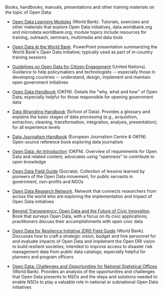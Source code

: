 
Books, handbooks, manuals, presentations and other training materials on the topic of Open Data:

* [Open Data Learning Modules](http://data.worldbank.org/about/learning-modules/training-resources) (World Bank). Tutorials, exercises
  and other materials that explore Open Data initiatives,
  data.worldbank.org and microdata.worldbank.org; module topics include
  resources for training, outreach, seminars, multimedia and data tools

* [Open Data at the World Bank](../docs/opendatatechnicaltrainingeap.pdf). PowerPoint presentation
  summarizing the World Bank's Open Data initiative; typically used as
  part of in-country training sessions

* [Guidelines on Open Data for Citizen Engagement](http://www.unpan.org/DPADM/EGovernment/OpenGovernmentDataandServices/tabid/1536/language/en-US/Default.aspx) (United
  Nations). Guidance to help policymakers and technologists -- especially
  those in developing countries -- understand, design, implement and
  maintain open government initiatives

* [Open Data Handbook](http://opendatahandbook.org/) (OKFN). Details the "why, what and how" of
  Open Data; especially helpful for those responsible for opening
  government data

* [Data Wrangling Handbook](http://schoolofdata.org/handbook/) (School of Data). Provides a glossary
  and explains the basic stages of data processing (e.g., acquisition,
  extraction, cleaning, transformation, integration, analysis,
  presentation); for all experience levels

* [Data Journalism Handbook](http://datajournalismhandbook.org/) (European Journalism Centre &
  OKFN). Open-source reference book exploring data journalism

* [Open Data: An Introduction](http://okfn.org/opendata/) (OKFN). Overview of requirements
  for Open Data and related content; advocates using "openness" to
  contribute to open knowledge

* [Open Data Field Guide](http://www.socrata.com/open-data-field-guide-chapter/about/) (Socrata). Collection of lessons
  learned by pioneers of the Open Data movement; for public servants in
  government, non-profits and NGOs

* [Open Data Research Network](http://opendataresearch.org/). Network that
  connects researchers from across the world who are exploring the
  implementation and impact of Open Data initiatives

* [Beyond Transparency: Open Data and the Future of Civic Innovation](http://beyondtransparency.org/). Book that surveys Open Data, with a focus on its
  civic applications; practitioners discuss their accomplishments with open civic data

* [Open Data for Resilience Initiative (DRI) Field Guide](https://www.gfdrr.org/sites/gfdrr.org/files/publication/OPENDRI_fieldGuide_WEB_0.pdf) (World Bank). Discusses how to craft a strategic
  vision, budget and hire personnel for and evaluate impacts of Open Data and implement the Open DRI vision to build resilient societies; intended
  to improve access to disaster risk management data from public data catalogs; especially helpful for planners and program officers

* [Open Data: Challenges and Opportunities for National Statistical Offices](http://documents.worldbank.org/curated/en/2014/07/20467305/open-data-challenges-opportunities-national-statistical-offices)
  (World Bank). Provides an analysis of the opportunities and challenges that Open Data presents to NSOs and the steps and solutions needed to enable NSOs to play a valuable role in national or subnational Open Data initiatives
